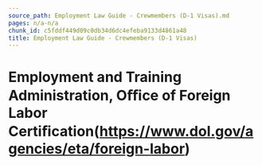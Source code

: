 ```yaml
---
source_path: Employment Law Guide - Crewmembers (D-1 Visas).md
pages: n/a-n/a
chunk_id: c5fddf449d09c0db34d6dc4efeba9133d4861a48
title: Employment Law Guide - Crewmembers (D-1 Visas)
---
```

# Employment and Training Administration, Oﬃce of Foreign Labor Certiﬁcation(https://www.dol.gov/agencies/eta/foreign-labor)
